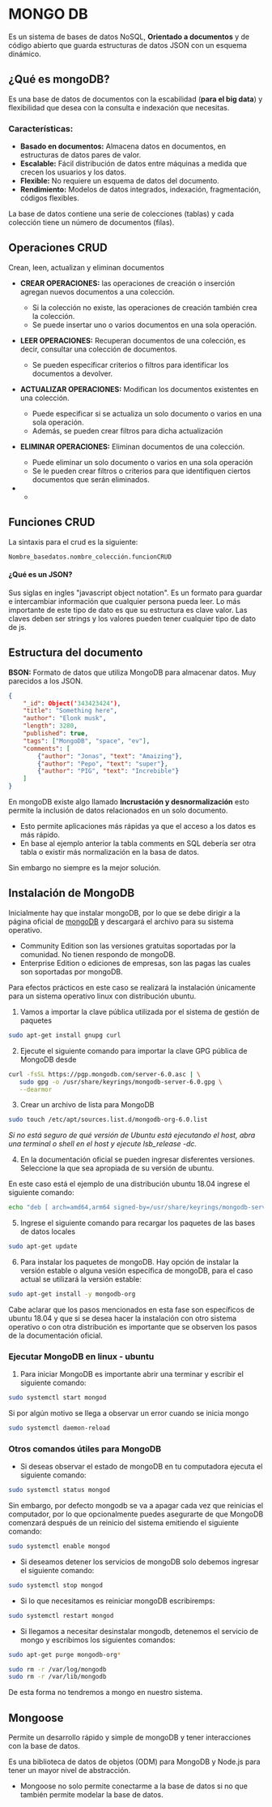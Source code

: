 # MONGO DB

Es un sistema de bases de datos NoSQL, **Orientado a documentos** y de código abierto que guarda estructuras de datos JSON con un esquema dinámico.

## ¿Qué es mongoDB?

Es una base de datos de documentos con la escabilidad (**para el big data**) y flexibilidad que desea con la consulta e indexación que necesitas.

### Características: 

* **Basado en documentos:** Almacena datos en documentos, en estructuras de datos pares de valor.
* **Escalable:** Fácil distribución de datos entre máquinas a medida que crecen los usuarios y los datos.
* **Flexible:** No requiere un esquema de datos del documento.
* **Rendimiento:** Modelos de datos integrados, indexación, fragmentación, códigos flexibles.



La base de datos contiene una serie de colecciones (tablas) y cada colección tiene un número de documentos (filas).

## Operaciones CRUD

Crean, leen, actualizan y eliminan documentos

* **CREAR OPERACIONES:** las operaciones de creación o inserción agregan nuevos documentos a una colección. 
  * Si la colección no existe, las operaciones de creación también crea la colección.
  * Se puede insertar uno o varios documentos en una sola operación.

* **LEER OPERACIONES:** Recuperan documentos de una colección, es decir, consultar una colección de documentos.
  * Se pueden especificar criterios o filtros para identificar los documentos a devolver.
* **ACTUALIZAR OPERACIONES:** Modifican los documentos existentes en una colección. 
  * Puede especificar si se actualiza un solo documento o varios en una sola operación.
  * Además, se pueden crear filtros para dicha actualización
* **ELIMINAR OPERACIONES:** Eliminan documentos de una colección. 
  * Puede eliminar un solo documento o varios en una sola operación
  * Se le pueden crear filtros o criterios para que identifiquen ciertos documentos que serán eliminados.

* * 

## Funciones CRUD

La sintaxis para el crud es la siguiente:

```
Nombre_basedatos.nombre_colección.funcionCRUD
```

#### ¿Qué es un JSON?

Sus siglas en ingles "javascript  object notation". Es un formato para guardar e intercambiar información que cualquier persona pueda leer. Lo más importante de este tipo de dato es que su estructura es clave valor. Las claves deben ser strings y los valores pueden tener cualquier tipo de dato de js.



## Estructura del documento

**BSON:** Formato de datos que utiliza MongoDB para almacenar datos. Muy parecidos a los JSON.

```json
{
    "_id": Object('343423424'),
    "title": "Something here",
    "author": "Elonk musk",
    "length": 3280,
    "published": true,
    "tags": ["MongoDB", "space", "ev"],
    "comments": [
        {"author": "Jonas", "text": "Amaizing"},
        {"author": "Pepo", "text": "super"},
        {"author": "PIG", "text": "Increbible"}
    ]
}
```

En mongoDB existe algo llamado **Incrustación y desnormalización** esto permite la inclusión de datos relacionados en un solo documento. 

* Esto permite aplicaciones más rápidas ya que el acceso a los datos es más rápido.
* En base al ejemplo anterior la tabla comments en SQL debería ser otra tabla o existir más normalización en la basa de datos.

Sin embargo no siempre es la mejor solución.

## Instalación de MongoDB

Inicialmente hay que instalar mongoDB, por lo que se debe dirigir a la página oficial de [mongoDB](https://www.mongodb.com/docs/manual/installation/) y descargará el archivo para su sistema operativo.

* Community Edition son las versiones gratuitas soportadas por la comunidad. No tienen respondo de mongoDB.
* Enterprise Edition o ediciones de empresas, son las pagas las cuales son soportadas por mongoDB.

Para efectos prácticos en este caso se realizará la instalación únicamente para un sistema operativo linux con distribución ubuntu. 

1. Vamos a importar la clave pública utilizada por el sistema de gestión de paquetes 

```bash
sudo apt-get install gnupg curl
```

2. Ejecute el siguiente comando para importar la clave GPG pública de MongoDB desde
```bash
curl -fsSL https://pgp.mongodb.com/server-6.0.asc | \
   sudo gpg -o /usr/share/keyrings/mongodb-server-6.0.gpg \
   --dearmor
```

3. Crear un archivo de lista para MongoDB
```bash
sudo touch /etc/apt/sources.list.d/mongodb-org-6.0.list
```

*Si no está seguro de qué versión de Ubuntu está ejecutando el host, abra una terminal o shell en el host y ejecute lsb_release -dc.*

4. En la documentación oficial se pueden ingresar disferentes versiones. Seleccione la que sea apropiada de su versión de ubuntu.

En este caso está el ejemplo de una distribución ubuntu 18.04 ingrese el siguiente comando:

```bash
echo "deb [ arch=amd64,arm64 signed-by=/usr/share/keyrings/mongodb-server-6.0.gpg ] https://repo.mongodb.org/apt/ubuntu jammy/mongodb-org/6.0 multiverse" | sudo tee /etc/apt/sources.list.d/mongodb-org-6.0.list
```

5. Ingrese el siguiente comando para recargar los paquetes de las bases de datos locales 
```bash
sudo apt-get update
```
6. Para instalar los paquetes de mongoDB. Hay opción de instalar la versión estable o alguna vesión específica de mongoDB, para el caso actual se utilizará la versión estable:

```bash
sudo apt-get install -y mongodb-org
```

Cabe aclarar que los pasos mencionados en esta fase son específicos de ubuntu 18.04 y que si se desea hacer la instalación con otro sistema operativo o con otra distribución es importante que se observen los pasos de la documentación oficial.

### Ejecutar MongoDB en linux - ubuntu

1. Para iniciar MongoDB es importante abrir una terminar y escribir el siguiente comando:

```bash
sudo systemctl start mongod
```

Si por algún motivo se llega a observar un error cuando se inicia mongo

```bash
sudo systemctl daemon-reload
```

### Otros comandos útiles para MongoDB

* Si deseas observar el estado de mongoDB en tu computadora ejecuta el siguiente comando:

```bash
sudo systemctl status mongod
```

Sin embargo, por defecto mongodb se va a apagar cada vez que reinicias el computador, por lo que opcionalmente puedes asegurarte de que MongoDB comenzará después de un reinicio del sistema emitiendo el siguiente comando:

```bash
sudo systemctl enable mongod
```

* Si deseamos detener los servicios de mongoDB solo debemos ingresar el siguiente comando: 

```bash
sudo systemctl stop mongod
```

* Si lo que necesitamos es reiniciar mongoDB escribiremps:

```bash
sudo systemctl restart mongod
```

* Si llegamos a necesitar desinstalar mongodb, detenemos el servicio de mongo y escribimos los siguientes comandos: 

```bash
sudo apt-get purge mongodb-org*
```
```bash
sudo rm -r /var/log/mongodb
sudo rm -r /var/lib/mongodb
```
De esta forma no tendremos a mongo en nuestro sistema.

## Mongoose

Permite un desarrollo rápido y simple de mongoDB y tener interacciones con la base de datos.

Es una biblioteca de datos de objetos (ODM) para MongoDB y Node.js para tener un mayor nivel de abstracción. 

* Mongoose no solo permite conectarme a la base de datos si no que también permite modelar la base de datos.  